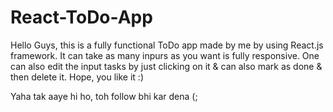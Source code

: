 # React-ToDo-App
Hello Guys, this is a fully functional ToDo app made by me by using React.js framework. It can take as many inpurs as you want is fully responsive. One can also edit the input tasks by just clicking on it & can also mark as done & then delete it.
Hope, you like it :)

Yaha tak aaye hi ho, toh follow bhi kar dena (;
